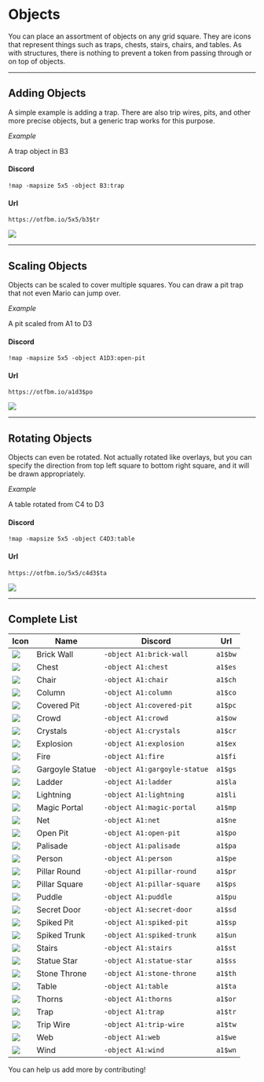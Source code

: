 # Objects

You can place an assortment of objects on any grid square. They are icons that represent things such as traps, chests, stairs, chairs, and tables. As with structures, there is nothing to prevent a token from passing through or on top of objects.

---

## Adding Objects

A simple example is adding a trap. There are also trip wires, pits, and other more precise objects, but a generic trap works for this purpose.

_*Example*_

A trap object in B3

<!-- tabs:start -->

#### **Discord**

```
!map -mapsize 5x5 -object B3:trap
```

#### **Url**

```
https://otfbm.io/5x5/b3$tr
```

<!-- tabs:end -->

![](https://otfbm.io/5x5/b3$tr)

---

## Scaling Objects

Objects can be scaled to cover multiple squares. You can draw a pit trap that not even Mario can jump over.

_*Example*_

A pit scaled from A1 to D3

<!-- tabs:start -->

#### **Discord**

```
!map -mapsize 5x5 -object A1D3:open-pit
```

#### **Url**

```
https://otfbm.io/a1d3$po
```

<!-- tabs:end -->

![](https://otfbm.io/5x5/a1d3$po)

---

## Rotating Objects

Objects can even be rotated. Not actually rotated like overlays, but you can specify the direction from top left square to bottom right square, and it will be drawn appropriately.

_*Example*_

A table rotated from C4 to D3

<!-- tabs:start -->

#### **Discord**

```
!map -mapsize 5x5 -object C4D3:table
```

#### **Url**

```
https://otfbm.io/5x5/c4d3$ta
```

<!-- tabs:end -->

![](https://otfbm.io/5x5/c4d3$ta)

---

## Complete List

| Icon                          | Name                                 | Discord                         | Url   |
|-------------------------------|--------------------------------------|--------------------------------|-------|
|![](https://otfbm.io/1x1/a1$bw)| Brick Wall                           |`-object A1:brick-wall`         |`a1$bw`|
|![](https://otfbm.io/1x1/a1$es)| Chest                                |`-object A1:chest`              |`a1$es`|
|![](https://otfbm.io/1x1/a1$ch)| Chair                                |`-object A1:chair`              |`a1$ch`|
|![](https://otfbm.io/1x1/a1$co)| Column                               |`-object A1:column`             |`a1$co`|
|![](https://otfbm.io/1x1/a1$pc)| Covered Pit                          |`-object A1:covered-pit`        |`a1$pc`|
|![](https://otfbm.io/1x1/a1$ow)| Crowd                                |`-object A1:crowd`              |`a1$ow`|
|![](https://otfbm.io/1x1/a1$cr)| Crystals                             |`-object A1:crystals`           |`a1$cr`|
|![](https://otfbm.io/1x1/a1$ex)| Explosion                            |`-object A1:explosion`          |`a1$ex`|
|![](https://otfbm.io/1x1/a1$fi)| Fire                                 |`-object A1:fire`               |`a1$fi`|
|![](https://otfbm.io/1x1/a1$gs)| Gargoyle Statue                      |`-object A1:gargoyle-statue`    |`a1$gs`|
|![](https://otfbm.io/1x1/a1$la)| Ladder                               |`-object A1:ladder`             |`a1$la`|
|![](https://otfbm.io/1x1/a1$li)| Lightning                            |`-object A1:lightning`          |`a1$li`|
|![](https://otfbm.io/1x1/a1$mp)| Magic Portal                         |`-object A1:magic-portal`       |`a1$mp`|
|![](https://otfbm.io/1x1/a1$ne)| Net                                  |`-object A1:net`                |`a1$ne`|
|![](https://otfbm.io/1x1/a1$po)| Open Pit                             |`-object A1:open-pit`           |`a1$po`|
|![](https://otfbm.io/1x1/a1$pa)| Palisade                             |`-object A1:palisade`           |`a1$pa`|
|![](https://otfbm.io/1x1/a1$pe)| Person                               |`-object A1:person`             |`a1$pe`|
|![](https://otfbm.io/1x1/a1$pr)| Pillar Round                         |`-object A1:pillar-round`       |`a1$pr`|
|![](https://otfbm.io/1x1/a1$ps)| Pillar Square                        |`-object A1:pillar-square`      |`a1$ps`|
|![](https://otfbm.io/1x1/a1$pu)| Puddle                               |`-object A1:puddle`             |`a1$pu`|
|![](https://otfbm.io/1x1/a1$sd)| Secret Door                          |`-object A1:secret-door`        |`a1$sd`|
|![](https://otfbm.io/1x1/a1$sp)| Spiked Pit                           |`-object A1:spiked-pit`         |`a1$sp`|
|![](https://otfbm.io/1x1/a1$un)| Spiked Trunk                         |`-object A1:spiked-trunk`       |`a1$un`|
|![](https://otfbm.io/1x1/a1$st)| Stairs                               |`-object A1:stairs`             |`a1$st`|
|![](https://otfbm.io/1x1/a1$ss)| Statue Star                          |`-object A1:statue-star`        |`a1$ss`|
|![](https://otfbm.io/1x1/a1$th)| Stone Throne                         |`-object A1:stone-throne`       |`a1$th`|
|![](https://otfbm.io/1x1/a1$ta)| Table                                |`-object A1:table`              |`a1$ta`|
|![](https://otfbm.io/1x1/a1$or)| Thorns                               |`-object A1:thorns`             |`a1$or`|
|![](https://otfbm.io/1x1/a1$tr)| Trap                                 |`-object A1:trap`               |`a1$tr`|
|![](https://otfbm.io/1x1/a1$tw)| Trip Wire                            |`-object A1:trip-wire`          |`a1$tw`|
|![](https://otfbm.io/1x1/a1$we)| Web                                  |`-object A1:web`                |`a1$we`|
|![](https://otfbm.io/1x1/a1$wn)| Wind                                 |`-object A1:wind`               |`a1$wn`|

You can help us add more by contributing!
